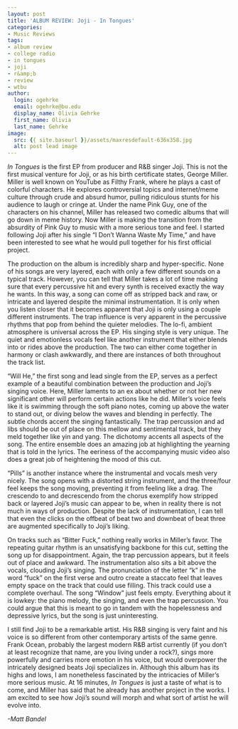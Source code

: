 ```yaml
---
layout: post
title: 'ALBUM REVIEW: Joji - In Tongues'
categories:
- Music Reviews
tags:
- album review
- college radio
- in tongues
- joji
- r&amp;b
- review
- wtbu
author:
  login: ogehrke
  email: ogehrke@bu.edu
  display_name: Olivia Gehrke
  first_name: Olivia
  last_name: Gehrke
image:
  src: {{ site.baseurl }}/assets/maxresdefault-636x358.jpg
  alt: post lead image
---
```


_In Tongues_ is the first EP from producer and R&B singer Joji. This is not the first musical venture for Joji, or as his birth certificate states, George Miller. Miller is well known on YouTube as Filthy Frank, where he plays a cast of colorful characters. He explores controversial topics and internet/meme culture through crude and absurd humor, pulling ridiculous stunts for his audience to laugh or cringe at. Under the name Pink Guy, one of the characters on his channel, Miller has released two comedic albums that will go down in meme history. Now Miller is making the transition from the absurdity of Pink Guy to music with a more serious tone and feel. I started following Joji after his single “I Don’t Wanna Waste My Time,” and have been interested to see what he would pull together for his first official project.

The production on the album is incredibly sharp and hyper-specific. None of his songs are very layered, each with only a few different sounds on a typical track. However, you can tell that Miller takes a lot of time making sure that every percussive hit and every synth is received exactly the way he wants. In this way, a song can come off as stripped back and raw, or intricate and layered despite the minimal instrumentation. It is only when you listen closer that it becomes apparent that Joji is only using a couple different instruments. The trap influence is very apparent in the percussive rhythms that pop from behind the quieter melodies. The lo-fi, ambient atmosphere is universal across the EP. His singing style is very unique. The quiet and emotionless vocals feel like another instrument that either blends into or rides above the production. The two can either come together in harmony or clash awkwardly, and there are instances of both throughout the track list.

“Will He,” the first song and lead single from the EP, serves as a perfect example of a beautiful combination between the production and Joji’s singing voice. Here, Miller laments to an ex about whether or not her new significant other will perform certain actions like he did. Miller’s voice feels like it is swimming through the soft piano notes, coming up above the water to stand out, or diving below the waves and blending in perfectly. The subtle chords accent the singing fantastically. The trap percussion and ad libs should be out of place on this mellow and sentimental track, but they meld together like yin and yang. The dichotomy accents all aspects of the song. The entire ensemble does an amazing job at highlighting the yearning that is told in the lyrics. The eeriness of the accompanying music video also does a great job of heightening the mood of this cut.

“Pills” is another instance where the instrumental and vocals mesh very nicely. The song opens with a distorted string instrument, and the three/four feel keeps the song moving, preventing it from feeling like a drag. The crescendo to and decrescendo from the chorus exemplify how stripped back or layered Joji’s music can appear to be, when in reality there is not much in ways of production. Despite the lack of instrumentation, I can tell that even the clicks on the offbeat of beat two and downbeat of beat three are augmented specifically to Joji’s liking.

On tracks such as “Bitter Fuck,” nothing really works in Miller’s favor. The repeating guitar rhythm is an unsatisfying backbone for this cut, setting the song up for disappointment. Again, the trap percussion appears, but it feels out of place and awkward. The instrumentation also sits a bit above the vocals, clouding Joji’s singing. The pronunciation of the letter “k” in the word “fuck” on the first verse and outro create a staccato feel that leaves empty space on the track that could use filling. This track could use a complete overhaul. The song “Window” just feels empty. Everything about it is lowkey: the piano melody, the singing, and even the trap percussion. You could argue that this is meant to go in tandem with the hopelessness and depressive lyrics, but the song is just uninteresting.

I still find Joji to be a remarkable artist. His R&B singing is very faint and his voice is so different from other contemporary artists of the same genre. Frank Ocean, probably the largest modern R&B artist currently (if you don’t at least recognize that name, are you living under a rock?), sings more powerfully and carries more emotion in his voice, but would overpower the intricately designed beats Joji specializes in. Although this album has its highs and lows, I am nonetheless fascinated by the intricacies of Miller’s more serious music. At 16 minutes, _In Tongues_ is just a taste of what is to come, and Miller has said that he already has another project in the works. I am excited to see how Joji’s sound will morph and what sort of artist he will evolve into.

_\-Matt Bandel_